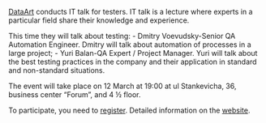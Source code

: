 [DataArt](https://vk.com/dataart) conducts IT talk for testers. IT talk is a lecture where experts in a particular field share their knowledge and experience.

This time they will talk about testing: - Dmitry Voevudsky-Senior QA Automation Engineer. Dmitry will talk about automation of processes in a large project; - Yuri Balan-QA Expert / Project Manager. Yuri will talk about the best testing practices in the company and their application in standard and non-standard situations.

The event will take place on 12 March at 19:00 at ul Stankevicha, 36, business center “Forum”, and 4 ½ floor.

To participate, you need to [register](https://vk.cc/98x5gM). Detailed information on the [website](https://vk.cc/98pw0P).